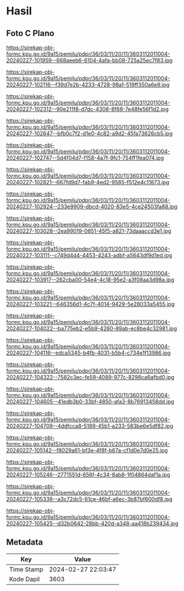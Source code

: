 # Hasil

## Foto C Plano

https://sirekap-obj-formc.kpu.go.id/9a15/pemilu/pdpr/36/03/11/20/11/3603112011004-20240227-101959--668aeeb6-6104-4afa-bb08-725a25ec7f83.jpg

https://sirekap-obj-formc.kpu.go.id/9a15/pemilu/pdpr/36/03/11/20/11/3603112011004-20240227-102116--f39d7e2b-4233-4728-98a1-519ff350a6e9.jpg

https://sirekap-obj-formc.kpu.go.id/9a15/pemilu/pdpr/36/03/11/20/11/3603112011004-20240227-102312--90e211f8-d7dc-4308-8f68-7e48fe56f1d2.jpg

https://sirekap-obj-formc.kpu.go.id/9a15/pemilu/pdpr/36/03/11/20/11/3603112011004-20240227-102647--bfb0c7f2-d1e0-4c82-a9d2-45fa73626cb5.jpg

https://sirekap-obj-formc.kpu.go.id/9a15/pemilu/pdpr/36/03/11/20/11/3603112011004-20240227-102747--5d4f04d7-f158-4a7f-9fc1-754ff1fea074.jpg

https://sirekap-obj-formc.kpu.go.id/9a15/pemilu/pdpr/36/03/11/20/11/3603112011004-20240227-102821--667fd9d7-fab9-4ed2-9585-f512e4c11873.jpg

https://sirekap-obj-formc.kpu.go.id/9a15/pemilu/pdpr/36/03/11/20/11/3603112011004-20240227-102924--233e9909-dbcd-4020-83e5-4ce24503fa88.jpg

https://sirekap-obj-formc.kpu.go.id/9a15/pemilu/pdpr/36/03/11/20/11/3603112011004-20240227-103028--2ea99019-0851-45f5-a821-73daaaccd3e1.jpg

https://sirekap-obj-formc.kpu.go.id/9a15/pemilu/pdpr/36/03/11/20/11/3603112011004-20240227-103111--c749d4d4-4453-4243-adbf-a5643df9d1ed.jpg

https://sirekap-obj-formc.kpu.go.id/9a15/pemilu/pdpr/36/03/11/20/11/3603112011004-20240227-103917--262cba00-54e4-4c18-95e2-a3f08aa3d98a.jpg

https://sirekap-obj-formc.kpu.go.id/9a15/pemilu/pdpr/36/03/11/20/11/3603112011004-20240227-103221--646356d1-4c7f-4014-9429-5e28033a5455.jpg

https://sirekap-obj-formc.kpu.go.id/9a15/pemilu/pdpr/36/03/11/20/11/3603112011004-20240227-104022--ba775eb2-e5b9-4260-89ab-ec8be4c32981.jpg

https://sirekap-obj-formc.kpu.go.id/9a15/pemilu/pdpr/36/03/11/20/11/3603112011004-20240227-104116--edca5345-b4fb-4031-b5b4-c734e1f13986.jpg

https://sirekap-obj-formc.kpu.go.id/9a15/pemilu/pdpr/36/03/11/20/11/3603112011004-20240227-104322--7582c3ec-fe59-4089-977c-8298ca6afbd0.jpg

https://sirekap-obj-formc.kpu.go.id/9a15/pemilu/pdpr/36/03/11/20/11/3603112011004-20240227-104605--41edb3b0-33bf-4850-afa3-8b76913458dd.jpg

https://sirekap-obj-formc.kpu.go.id/9a15/pemilu/pdpr/36/03/11/20/11/3603112011004-20240227-104709--4ddfcca8-5189-45b1-a233-583be6e5df82.jpg

https://sirekap-obj-formc.kpu.go.id/9a15/pemilu/pdpr/36/03/11/20/11/3603112011004-20240227-105142--f8029a61-bf3e-4f8f-b67a-cf1d0e7d0e25.jpg

https://sirekap-obj-formc.kpu.go.id/9a15/pemilu/pdpr/36/03/11/20/11/3603112011004-20240227-105246--2771551d-656f-4c34-8ab8-1f04864daf1a.jpg

https://sirekap-obj-formc.kpu.go.id/9a15/pemilu/pdpr/36/03/11/20/11/3603112011004-20240227-105336--a3c72dc5-61ce-46bf-a6ec-3b87bf600df8.jpg

https://sirekap-obj-formc.kpu.go.id/9a15/pemilu/pdpr/36/03/11/20/11/3603112011004-20240227-105425--d32b0642-28bb-420d-a348-aa418b239434.jpg


## Metadata

| Key        | Value               |
| ---------- | ------------------- |
| Time Stamp | 2024-02-27 22:03:47 |
| Kode Dapil | 3603                |




